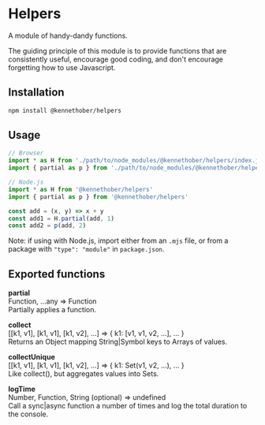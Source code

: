 # Helpers

A module of handy-dandy functions.

The guiding principle of this module is to provide functions that are consistently useful, encourage good coding, and don't encourage forgetting how to use Javascript.

## Installation
```bash
npm install @kennethober/helpers
```

## Usage
```js
// Browser
import * as H from './path/to/node_modules/@kennethober/helpers/index.js'
import { partial as p } from './path/to/node_modules/@kennethober/helpers/index.js'

// Node.js
import * as H from '@kennethober/helpers'
import { partial as p } from '@kennethober/helpers'

const add = (x, y) => x + y
const add1 = H.partial(add, 1)
const add2 = p(add, 2)
```

Note: if using with Node.js, import either from an `.mjs` file, or from a package with `"type": "module"` in `package.json`.

## Exported functions

**partial**\
Function, ...any => Function\
Partially applies a function.

**collect**\
[[k1, v1], [k1, v1], [k1, v2], ...] => { k1: [v1, v1, v2, ...], ... }\
Returns an Object mapping String|Symbol keys to Arrays of values.

**collectUnique**\
[[k1, v1], [k1, v1], [k1, v2], ...] => { k1: Set(v1, v2, ...), ... }\
Like collect(), but aggregates values into Sets.

**logTime**\
Number, Function, String (optional) => undefined\
Call a sync|async function a number of times and log the total duration to the console.

